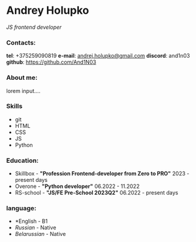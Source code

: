 # Andrey Holupko
*JS frontend developer*

### Contacts:
**tel**: +375259090819
**e-mail**: andrej.holupko@gmail.com
**discord**: and1n03 \
**github**: https://github.com/And1N03

### About me:
lorem input....

### Skills
* git
* HTML
* CSS
* JS
* Python

### Education:
* Skillbox - **"Profession Frontend-developer from Zero to PRO"**
2023 - present days
* Overone - **"Python developer"**
06.2022 - 11.2022
* RS-school - **"JS/FE Pre-School 2023Q2"**
06.2022 - present days

### language:

* *English - B1
* *Russian* - Native
* *Belarussian* - Native

